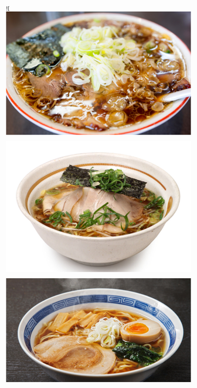 ![
![ごはん](Aoshima_Syokudo_Ramen.jpg)

![ごはん][1]

[1]: らーめん八角の姫路ラーメン.jpg

[![ごはん](img_be3ea14d31f8c8eb21eab4b6828ba787495503.jpg)](http://google.com)
